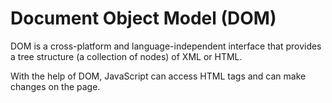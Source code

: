 # Document Object Model (DOM)

DOM is a cross-platform and language-independent interface that provides a tree structure (a collection of nodes) of XML or HTML.

With the help of DOM, JavaScript can access HTML tags and can make changes on the page.